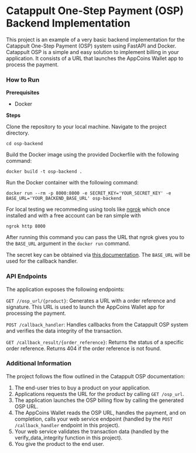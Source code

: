 # Catappult One-Step Payment (OSP) Backend Implementation
This project is an example of a very basic backend implementation for the Catappult One-Step Payment (OSP) system using FastAPI and Docker. Catappult OSP is a simple and easy solution to implement billing in your application. It consists of a URL that launches the AppCoins Wallet app to process the payment.
### How to Run
**Prerequisites**

- Docker

**Steps**

Clone the repository to your local machine.
Navigate to the project directory.
```
cd osp-backend
```
Build the Docker image using the provided Dockerfile with the following command:
```   
docker build -t osp-backend .
```
Run the Docker container with the following command:
```
docker run --rm -p 8000:8000 -e SECRET_KEY='YOUR_SECRET_KEY' -e BASE_URL='YOUR_BACKEND_BASE_URL' osp-backend
```

For local testing we recommeding using tools like [ngrok](https://ngrok.com) which once installed and with a free account can be ran simple with 
```
ngrok http 8000
```
After running this command you can pass the URL that ngrok gives you to the `BASE_URL` argument in the `docker run` command.

The secret key can be obtained via [this documentation](https://docs.catappult.io/docs/secret-key-management). The `BASE_URL` will be used for the callback handler.

### API Endpoints
The application exposes the following endpoints:

`GET //osp_url/{product}`: Generates a URL with a order reference and signature. This URL is used to launch the AppCoins Wallet app for processing the payment.

`POST /callback_handler`: Handles callbacks from the Catappult OSP system and verifies the data integrity of the transaction.

`GET /callback_result/{order_reference}`: Returns the status of a specific order reference. Returns 404 if the order reference is not found.

### Additional Information
The project follows the flow outlined in the Catappult OSP documentation:

1. The end-user tries to buy a product on your application.
2. Applications requests the URL for the product by calling `GET /osp_url`.
2. The application launches the OSP billing flow by calling the generated OSP URL.
3. The AppCoins Wallet reads the OSP URL, handles the payment, and on completion, calls your web service endpoint (handled by the `POST /callback_handler` endpoint in this project).
4. Your web service validates the transaction data (handled by the verify_data_integrity function in this project).
5. You give the product to the end user.


